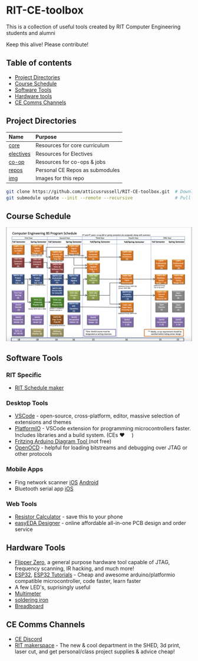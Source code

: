 # RIT-CE-toolbox
This is a collection of useful tools created by RIT Computer Engineering students and alumni

Keep this alive! Please contribute!

## Table of contents
- [Project Directories](#project-directories)
- [Course Schedule](#course-schedule)
- [Software Tools](#software-tools)
- [Hardware tools](#hardware-tools)
- [CE Comms Channels](#ce-comms-channels)

## Project Directories
| Name                           | Purpose                                       | 
| :--                            | :--                                           |
|[core](/core)                   | Resources for core curriculum                 |
|[electives](/electives)         | Resources for Electives                       |
|[co-op](/co-op)                 | Resources for co-ops & jobs                   |
|[repos](/repos )                | Personal CE Repos as submodules               |
|[img](/img)                     | Images for this repo                          |

```bash
git clone https://github.com/atticusrussell/RIT-CE-toolbox.git  # Download this repo locally
git submodule update --init --remote --recursive                # Pull all the submodules too
```

## Course Schedule
<img src="img/BS_2020_Flowchart.png">

## Software Tools
### RIT Specific
- [RIT Schedule maker](https://schedulemaker.csh.rit.edu/generate)
  
### Desktop Tools
- [VSCode](https://code.visualstudio.com/download) -  open-source, cross-platform, editor, massive selection of extensions and themes 
- [PlatformIO](https://platformio.org/) - VSCode extension for programming microcontrollers faster. Includes libraries and a build system.  (CEs ❤️ <img src="https://github.com/BarakBinyamin/RIT-CE-toolbox/assets/60147768/15385a35-3bf9-4561-a204-b651d776f4a1" width="15" height="15">)
- [Fritzing Arduino Diagram Tool ](https://fritzing.org/download/) (not free)
- [OpenOCD](https://openocd.org/) - helpful for loading bitstreams and debugging over JTAG or other protocols

### Mobile Apps
- Fing network scanner [iOS](https://apps.apple.com/au/app/fing-network-scanner/id430921107) [Android](https://play.google.com/store/apps/details?id=com.overlook.android.fing&hl=en_US&gl=US&pli=1)
- Bluetooth serial app [iOS](https://apps.apple.com/us/app/bluetooth-for-arduino/id1505096526)

### Web Tools
- [Resistor Calculator](https://www.calculator.net/resistor-calculator.html) - save this to your phone
- [easyEDA Designer](https://easyeda.com) - online affordable all-in-one PCB design and order service

## Hardware Tools
- [Flipper Zero](https://flipperzero.one/), a general purpose hardware tool capable of JTAG, frequency scanning, IR hacking, and much more!
- [ESP32](https://www.amazon.com/s?k=esp32+devkit), [ESP32 Tutorials](https://randomnerdtutorials.com/getting-started-with-esp32/) - Cheap and awesome arduino/platformio compatible microcontroller, code faster, learn faster
- A few LED's, suprisingly useful
- [Multimeter](https://www.amazon.com/s?k=multimeter)
- [soldering iron](https://www.amazon.com/s?k=soldering+iron)
- [Breadboard](https://www.amazon.com/s?k=breadboard)

## CE Comms Channels
- [CE Discord](https://discord.gg/yVkhG4f2)
- [RIT makerspace](https://rit-makerspace.slack.com) - The new & cool department in the SHED, 3d print, laser cut, and get personal/class project supplies & advice cheap!

